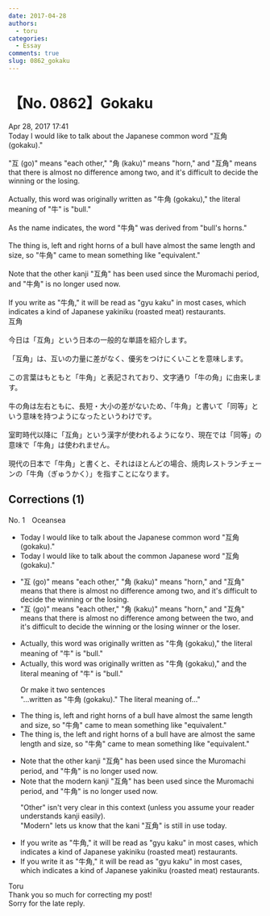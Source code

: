```yaml
---
date: 2017-04-28
authors:
  - toru
categories:
  - Essay
comments: true
slug: 0862_gokaku
---
```


# 【No. 0862】Gokaku
<div class="date">Apr 28, 2017 17:41</div>
<div id="post"><div id="body_show_ori">
Today I would like to talk about the Japanese common word "互角 (gokaku)."<br/><br/>"互 (go)" means "each other," "角 (kaku)" means "horn," and "互角" means that there is almost no difference among two, and it's difficult to decide the winning or the losing.<br/><br/>Actually, this word was originally written as "牛角 (gokaku)," the literal meaning of "牛" is "bull."<br/><br/>As the name indicates, the word "牛角" was derived from "bull's horns."<br/><br/>The thing is, left and right horns of a bull have almost the same length and size, so "牛角" came to mean something like "equivalent."<br/><br/>Note that the other kanji "互角" has been used since the Muromachi period, and "牛角" is no longer used now. <br/><br/>If you write as "牛角," it will be read as "gyu kaku" in most cases, which indicates a kind of Japanese yakiniku (roasted meat) restaurants.
</div></div>

<!-- more -->

<div id="post_ja"><div id="body_show_mo">
互角<br/><br/>今日は「互角」という日本の一般的な単語を紹介します。<br/><br/>「互角」は、互いの力量に差がなく、優劣をつけにくいことを意味します。<br/><br/>この言葉はもともと「牛角」と表記されており、文字通り「牛の角」に由来します。<br/><br/>牛の角は左右ともに、長短・大小の差がないため、「牛角」と書いて「同等」という意味を持つようになったというわけです。<br/><br/>室町時代以降に「互角」という漢字が使われるようになり、現在では「同等」の意味で「牛角」は使われません。<br/><br/>現代の日本で「牛角」と書くと、それはほとんどの場合、焼肉レストランチェーンの「牛角（ぎゅうかく）」を指すことになります。
</div></div>

## Corrections (1)
<div id="block"><div class="first_name"> No. 1　<span class="just_name">Oceansea</span></div><div id="block2">
<ul class="correction_field">
<li class="incorrect">Today I would like to talk about the Japanese common word "互角 (gokaku)."</li>
<li class="corrected correct">
Today I would like to talk about the <span class="f_blue">common Japanese word</span> "互角 (gokaku)."
</li>
</ul>
<ul class="correction_field">
<li class="incorrect">"互 (go)" means "each other," "角 (kaku)" means "horn," and "互角" means that there is almost no difference among two, and it's difficult to decide the winning or the losing.</li>
<li class="corrected correct">
"互 (go)" means "each other," "角 (kaku)" means "horn," and "互角" means that there is almost no difference <span class="sline"><span class="f_gray">among </span></span><span class="f_blue">between the </span>two, and it's difficult to decide the <span class="sline"><span class="f_gray">winning or the losing </span></span><span class="f_blue">winner or the loser</span>.
</li>
</ul>
<ul class="correction_field">
<li class="incorrect">Actually, this word was originally written as "牛角 (gokaku)," the literal meaning of "牛" is "bull."</li>
<li class="corrected correct">
Actually, this word was originally written as "牛角 (gokaku)," <span class="f_blue">and </span>the literal meaning of "牛" is "bull."
<p class="correction_comment">Or make it two sentences<br/>"...written as "牛角 (gokaku)." The literal meaning of..."</p>
</li>
</ul>
<ul class="correction_field">
<li class="incorrect">The thing is, left and right horns of a bull have almost the same length and size, so "牛角" came to mean something like "equivalent."</li>
<li class="corrected correct">
The thing is, <span class="f_blue">the </span>left and right horns of a bull <span class="f_gray"><span class="sline">have </span></span><span class="f_red">are </span>almost the same length and size, so "牛角" came to mean something like "equivalent."
</li>
</ul>
<ul class="correction_field">
<li class="incorrect">Note that the other kanji "互角" has been used since the Muromachi period, and "牛角" is no longer used now.</li>
<li class="corrected correct">
Note that the <span class="f_blue">modern </span>kanji "互角" has been used since the Muromachi period, and "牛角" is no longer used now.
<p class="correction_comment">"Other" isn't very clear in this context (unless you assume your reader understands kanji easily).<br/>"Modern" lets us know that the kani "互角" is still in use today.</p>
</li>
</ul>
<ul class="correction_field">
<li class="incorrect">If you write as "牛角," it will be read as "gyu kaku" in most cases, which indicates a kind of Japanese yakiniku (roasted meat) restaurants.</li>
<li class="corrected correct">
If you write <span class="f_blue">it </span>as "牛角," it will be read as "gyu kaku" in most cases, which indicates a kind of Japanese yakiniku (roasted meat) restaurant<span class="sline"><span class="f_red">s</span></span>.
</li>
</ul>
</div><div class="name"><span class="just_name">Toru</span><br>
Thank you so much for correcting my post!<br/>Sorry for the late reply.
</div>
</div>

